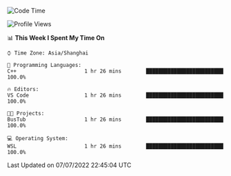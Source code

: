 <!--START_SECTION:waka-->
![Code Time](http://img.shields.io/badge/Code%20Time-153%20hrs%2044%20mins-blue)

![Profile Views](http://img.shields.io/badge/Profile%20Views-0-blue)

📊 **This Week I Spent My Time On** 

```text
⌚︎ Time Zone: Asia/Shanghai

💬 Programming Languages: 
C++                      1 hr 26 mins        █████████████████████████   100.0%

🔥 Editors: 
VS Code                  1 hr 26 mins        █████████████████████████   100.0%

🐱‍💻 Projects: 
BusTub                   1 hr 26 mins        █████████████████████████   100.0%

💻 Operating System: 
WSL                      1 hr 26 mins        █████████████████████████   100.0%

```


 Last Updated on 07/07/2022 22:45:04 UTC
<!--END_SECTION:waka-->